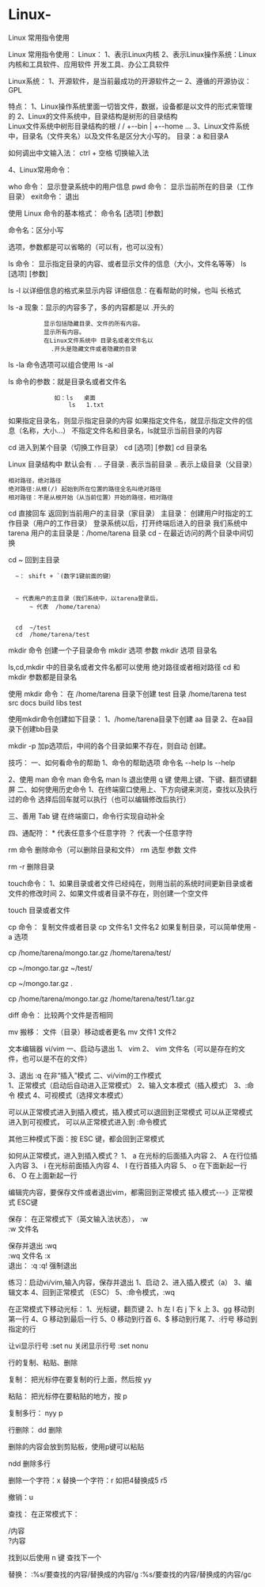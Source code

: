 # Linux-
Linux 常用指令使用



Linux 常用指令使用：
Linux：
1、表示Linux内核
2、表示Linux操作系统：Linux内核和工具软件、应用软件
                                 开发工具、办公工具软件


Linux系统：
1、开源软件，是当前最成功的开源软件之一
2、遵循的开源协议：GPL


特点：
1、Linux操作系统里面一切皆文件，数据，设备都是以文件的形式来管理的
2、Linux的文件系统中，目录结构是树形的目录结构   
   Linux文件系统中树形目录结构的根  / 
   /
   +--bin
   |
   +--home
   ...
3、Linux文件系统中，目录名（文件夹名）以及文件名是区分大小写的。
   目录：a 和目录A


如何调出中文输入法：
 ctrl + 空格  切换输入法



4、Linux常用命令：

who 命令：
   显示登录系统中的用户信息
pwd 命令：
   显示当前所在的目录（工作目录）
exit命令：
   退出


使用 Linux 命令的基本格式：
   命令名   [选项]    [参数]

   命令名：区分小写

   选项，参数都是可以省略的（可以有，也可以没有）
   
ls 命令：
   显示指定目录的内容、或者显示文件的信息（大小，文件名等等）
   ls  [选项]   [参数]
   
   ls   -l    以详细信息的格式来显示内容
               详细信息：在看帮助的时候，也叫 长格式
   
   ls   -a    现象：显示的内容多了，多的内容都是以 .开头的

              显示包括隐藏目录、文件的所有内容。
              显示所有内容。
              在Linux文件系统中 目录名或者文件名以 
                .开头是隐藏文件或者隐藏的目录
              


   ls  -la   命令选项可以组合使用
   ls  -al   
    
   ls 命令的参数：就是目录名或者文件名
   
                 如：ls   桌面    
                     ls   1.txt
如果指定目录名，则显示指定目录的内容
      如果指定文件名，就显示指定文件的信息（名称，大小...）
      不指定文件名和目录名，ls就显示当前目录的内容


cd 进入到某个目录（切换工作目录）
   cd  [选项]   [参数]
   cd  目录名
   
         
   Linux 目录结构中 
       默认会有 .  .. 子目录
       .  表示当前目录
      ..  表示上级目录（父目录）
             
    相对路径，绝对路径
    绝对路径:从根(/) 起始到所在位置的路径全名叫绝对路径
    相对路径：不是从根开始（从当前位置）开始的路径，相对路径

   cd 直接回车
        返回到当前用户的主目录（家目录）
        主目录：
        创建用户时指定的工作目录（用户的工作目录）
        登录系统以后，打开终端后进入的目录
        我们系统中 tarena 用户的主目录是：/home/tarena 目录
   cd  -
      在最近访问的两个目录中间切换


   cd  ~
      回到主目录
      


      ~： shift + `(数字1键前面的键）


      ~ 代表用户的主目录（我们系统中，以tarena登录后，
          ~ 代表  /home/tarena）


      cd  ~/test
      cd  /home/tarena/test




mkdir 命令
   创建一个子目录命令
   mkdir  选项  参数
   mkdir  选项  目录名

   ls,cd,mkdir 中的目录名或者文件名都可以使用
           绝对路径或者相对路径
           cd 和 mkdir 参数都是目录名

使用 mkdir 命令：
在 /home/tarena 目录下创建 test 目录
       /home/tarena
           test
  src     docs     build     libs     test

使用mkdir命令创建如下目录：
  1、/home/tarena目录下创建 aa 目录
  2、在aa目录下创建bb目录
  
   mkdir -p   加p选项后，中间的各个目录如果不存在，则自动 创建。
   
技巧：
一、如何看命令的帮助
   1、命令的帮助选项
      命令名   --help
      ls --help


   2、使用 man 命令
      man  命令名
      man  ls
      退出使用 q 键
      使用上键、下键、翻页键翻屏
二、如何使用历史命令
    1、在终端窗口使用上、下方向键来浏览，查找以及执行过的命令
    选择后回车就可以执行（也可以编辑修改后执行）
       
    


三、善用 Tab 键
    在终端窗口，命令行实现自动补全    

四、通配符：
    *     代表任意多个任意字符
    ？    代表一个任意字符


rm 命令
  删除命令（可以删除目录和文件）
  rm  选型  参数
            文件
  
  rm  -r  删除目录


touch命令：
   1、如果目录或者文件已经纯在，则用当前的系统时间更新目录或者文件的修改时间
   2、如果文件或者目录不存在，则创建一个空文件


touch  目录或者文件
   
cp 命令：
   复制文件或者目录
   cp   文件名1    文件名2
   如果复制目录，可以简单使用  -a  选项
   
 
  cp  /home/tarena/mongo.tar.gz   /home/tarena/test/

  cp  ~/mongo.tar.gz   ~/test/

  cp  ~/mongo.tar.gz   .    

  cp  /home/tarena/mongo.tar.gz   /home/tarena/test/1.tar.gz


diff 命令：
   比较两个文件是否相同

mv 搬移：
   文件（目录）移动或者更名
   mv  文件1   文件2
 
文本编辑器 vi/vim 
一、启动与退出
   1、 vim
   2、 vim  文件名（可以是存在的文件，也可以是不在的文件）


   3、退出
      :q
      在非“插入”模式
二、vi/vim的工作模式   
   1、正常模式（启动后自动进入正常模式）
   2、输入文本模式（插入模式）
   3、:命令 模式
   4、可视模式（选择文本模式）
   
   可以从正常模式进入到插入模式，插入模式可以退回到正常模式
   可以从正常模式进入到可视模式，
   可以从正常模式进入到 :命令模式


   其他三种模式下面：按 ESC 键，都会回到正常模式


   
如何从正常模式，进入到插入模式？
1、 a  在光标的后面插入内容
2、 A  在行位插入内容
3、 i  在光标前面插入内容
4、 I  在行首插入内容
5、 o  在下面新起一行
6、 O  在上面新起一行


编辑完内容，要保存文件或者退出vim，都需回到正常模式
插入模式---》正常模式   ESC键

保存：
  在正常模式下（英文输入法状态），
  :w  
  :w  文件名

保存并退出
  :wq  
  :wq  文件名
  :x  
退出：
  :q
  :q! 强制退出


练习：启动vi/vim,输入内容，保存并退出
  1、启动
  2、进入插入模式（a）
  3、编辑文本
  4、回到正常模式 （ESC）
  5、:命令模式，:wq


在正常模式下移动光标：
1、光标键，翻页键
2、h  左
   l  右
   j  下
   k  上
3、gg   移动到第一行
4、G    移动到最后一行
5、0    移动到行首
6、$    移动到行尾
7、:行号  移动到指定的行


让vi显示行号
   :set nu
  关闭显示行号
   :set nonu

行的复制、粘贴、删除

复制：
把光标停在要复制的行上面，然后按 yy

粘贴：
把光标停在要粘贴的地方，按 p

复制多行：
  nyy
  p

行删除：
  dd 删除


 删除的内容会放到剪贴板，使用p键可以粘贴

ndd  删除多行
  
删除一个字符：x
替换一个字符：r    如把4替换成5   r5

撤销：u

查找：
在正常模式下：

/内容  
?内容

找到以后使用 n 键 查找下一个

替换：
:%s/要查找的内容/替换成的内容/g
:%s/要查找的内容/替换成的内容/gc
